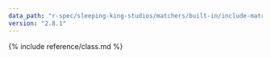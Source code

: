 ```yaml
---
data_path: "r-spec/sleeping-king-studios/matchers/built-in/include-matcher"
version: "2.8.1"
---
```


{% include reference/class.md %}
